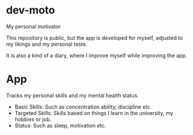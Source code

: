 # dev-moto
My personal motivator

This repository is public, but the app
is developed for myself, adjusted to my
likings and my personal taste.

It is also a kind of a diary, where I improve myself
while improving the app.

# App
Tracks my personal skills and my mental health status.

* Basic Skills: Such as concentration ability, discipline etc.
* Targeted Skills: Skills based on things
  I learn in the university, my hobbies or job.
* Status: Such as sleep, motivation etc.

